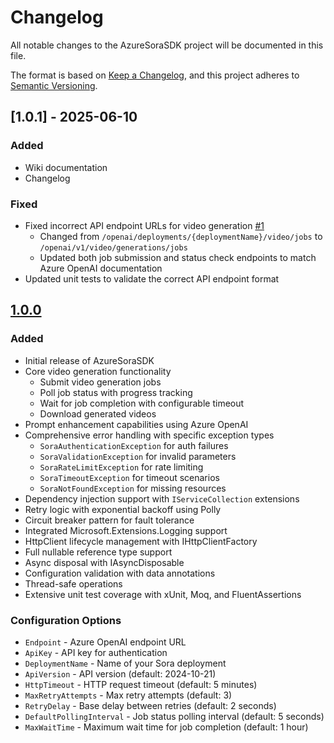 # Changelog

All notable changes to the AzureSoraSDK project will be documented in this file.

The format is based on [Keep a Changelog](https://keepachangelog.com/en/1.0.0/),
and this project adheres to [Semantic Versioning](https://semver.org/spec/v2.0.0.html).

## [1.0.1] - 2025-06-10
### Added
- Wiki documentation
- Changelog
### Fixed
- Fixed incorrect API endpoint URLs for video generation [#1](https://github.com/DrHazemAli/AzureSoraSDK/issues/1)
  - Changed from `/openai/deployments/{deploymentName}/video/jobs` to `/openai/v1/video/generations/jobs`
  - Updated both job submission and status check endpoints to match Azure OpenAI documentation
- Updated unit tests to validate the correct API endpoint format

## [1.0.0]

### Added
- Initial release of AzureSoraSDK
- Core video generation functionality
  - Submit video generation jobs
  - Poll job status with progress tracking
  - Wait for job completion with configurable timeout
  - Download generated videos
- Prompt enhancement capabilities using Azure OpenAI
- Comprehensive error handling with specific exception types
  - `SoraAuthenticationException` for auth failures
  - `SoraValidationException` for invalid parameters
  - `SoraRateLimitException` for rate limiting
  - `SoraTimeoutException` for timeout scenarios
  - `SoraNotFoundException` for missing resources
- Dependency injection support with `IServiceCollection` extensions
- Retry logic with exponential backoff using Polly
- Circuit breaker pattern for fault tolerance
- Integrated Microsoft.Extensions.Logging support
- HttpClient lifecycle management with IHttpClientFactory
- Full nullable reference type support
- Async disposal with IAsyncDisposable
- Configuration validation with data annotations
- Thread-safe operations
- Extensive unit test coverage with xUnit, Moq, and FluentAssertions

### Configuration Options
- `Endpoint` - Azure OpenAI endpoint URL
- `ApiKey` - API key for authentication
- `DeploymentName` - Name of your Sora deployment
- `ApiVersion` - API version (default: 2024-10-21)
- `HttpTimeout` - HTTP request timeout (default: 5 minutes)
- `MaxRetryAttempts` - Max retry attempts (default: 3)
- `RetryDelay` - Base delay between retries (default: 2 seconds)
- `DefaultPollingInterval` - Job status polling interval (default: 5 seconds)
- `MaxWaitTime` - Maximum wait time for job completion (default: 1 hour)

[1.0.0]: https://github.com/DrHazemAli/AzureSoraSDK/releases/tag/v1.0.0 
